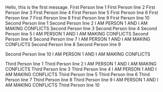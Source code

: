 Hello, this is the first message.
First Person line 1
First Person line 2
First Person line 3
First Person line 4
First Person line 5
First Person line 6
First Person line 7
First Person line 8
First Person line 9
First Person line 10
Second Person line 1
Second Person line 2
I AM PERSON 1 AND I AM MAKING CONFLICTS 
Second Person line 3
Second Person line 4
Second Person line 5
I AM PERSON 1 AND I AM MAKING CONFLICTS 
Second Person line 6
Second Person line 7
I AM PERSON 1 AND I AM MAKING CONFLICTS 
Second Person line 8
Second Person line 9


Second Person line 10
I AM PERSON 1 AND I AM MAKING CONFLICTS 

Third Person line 1
Third Person line 2
I AM PERSON 1 AND I AM MAKING CONFLICTS 
Third Person line 3
Third Person line 4
I AM PERSON 1 AND I AM MAKING CONFLICTS 
Third Person line 5
Third Person line 6
Third Person line 7
Third Person line 8
Third Person line 9
I AM PERSON 1 AND I AM MAKING CONFLICTS 
Third Person line 10